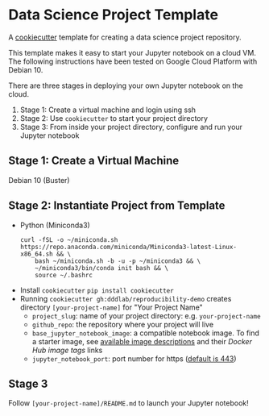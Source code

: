 # Data Science Project Template

A [cookiecutter](https://github.com/cookiecutter/cookiecutter) template for creating a data science project repository.

This template makes it easy to start your Jupyter notebook on a cloud VM. The following instructions have been tested on Google Cloud Platform with Debian 10.

There are three stages in deploying your own Jupyter notebook on the cloud.

1. Stage 1: Create a virtual machine and login using ssh
2. Stage 2: Use `cookiecutter` to start your project directory
3. Stage 3: From inside your project directory, configure and run your Jupyter notebook

## Stage 1: Create a Virtual Machine

Debian 10 (Buster)

## Stage 2: Instantiate Project from Template

* Python (Miniconda3)
    ```
    curl -fSL -o ~/miniconda.sh https://repo.anaconda.com/miniconda/Miniconda3-latest-Linux-x86_64.sh && \
        bash ~/miniconda.sh -b -u -p ~/miniconda3 && \
        ~/miniconda3/bin/conda init bash && \
        source ~/.bashrc
    ```
* Install `cookiecutter`
    `pip install cookiecutter`
* Running `cookiecutter gh:dddlab/reproducibility-demo` creates directory `[your-project-name]` for "Your Project Name"
    * `project_slug`: name of your project directory: e.g. `your-project-name`
    * `github_repo`: the repository where your project will live
    * `base_jupyter_notebook_image`: a compatible notebook image. To find a starter image, see [available image descriptions](https://jupyter-docker-stacks.readthedocs.io/en/latest/using/selecting.html#core-stacks) and their _Docker Hub image tags_ links
    * `jupyter_notebook_port`: port number for https ([default is 443](https://www.lifewire.com/what-is-port-443-4690657))

## Stage 3

Follow `[your-project-name]/README.md` to launch your Jupyter notebook!
